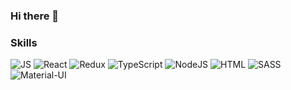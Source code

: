 ### Hi there 👋

### Skills

![JS](https://img.shields.io/badge/JavaScript-grey?style=for-the-badge&logo=javaScript)
![React](https://img.shields.io/badge/React-grey?style=for-the-badge&logo=react)
![Redux](https://img.shields.io/badge/Redux-grey?style=for-the-badge&logo=redux)
![TypeScript](https://img.shields.io/badge/TypeScript-grey?style=for-the-badge&logo=typeScript)
![NodeJS](https://img.shields.io/badge/NodeJS-grey?style=for-the-badge&logo=node.JS)
![HTML](https://img.shields.io/badge/HTML5-grey?style=for-the-badge&logo=HTML5)
![SASS](https://img.shields.io/badge/SASS-grey?style=for-the-badge&logo=sass)
![Material-UI](https://img.shields.io/badge/Material_UI-grey?style=for-the-badge&logo=material-ui)

<!--
**phildesign/phildesign** is a ✨ _special_ ✨ repository because its `README.md` (this file) appears on your GitHub profile.

Here are some ideas to get you started:

- 🔭 I’m currently working on ...
- 🌱 I’m currently learning ...
- 👯 I’m looking to collaborate on ...
- 🤔 I’m looking for help with ...
- 💬 Ask me about ...
- 📫 How to reach me: ...
- 😄 Pronouns: ...
- ⚡ Fun fact: ...
-->
